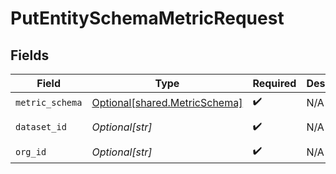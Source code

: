# PutEntitySchemaMetricRequest


## Fields

| Field                                                                    | Type                                                                     | Required                                                                 | Description                                                              | Example                                                                  |
| ------------------------------------------------------------------------ | ------------------------------------------------------------------------ | ------------------------------------------------------------------------ | ------------------------------------------------------------------------ | ------------------------------------------------------------------------ |
| `metric_schema`                                                          | [Optional[shared.MetricSchema]](undefined/models/shared/metricschema.md) | :heavy_check_mark:                                                       | N/A                                                                      |                                                                          |
| `dataset_id`                                                             | *Optional[str]*                                                          | :heavy_check_mark:                                                       | N/A                                                                      | model-123                                                                |
| `org_id`                                                                 | *Optional[str]*                                                          | :heavy_check_mark:                                                       | N/A                                                                      | org-123                                                                  |